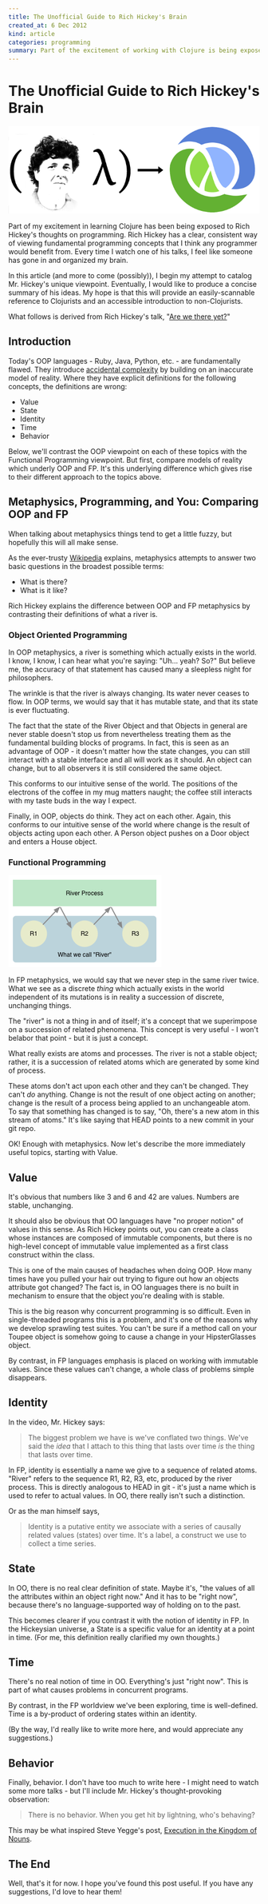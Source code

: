 ```yaml
---
title: The Unofficial Guide to Rich Hickey's Brain
created_at: 6 Dec 2012
kind: article
categories: programming
summary: Part of the excitement of working with Clojure is being exposed to Rich Hickey's thoughts on programming. Rich Hickey has a clear, consistent way of viewing fundamental programming concepts that I think any programmer would benefit from. Here is the beginning of my attempt to catalog Mr. Hickey's unique viewpoint.
---
```


# The Unofficial Guide to Rich Hickey's Brain

![The Rich Hickey Function](/assets/images/posts/rich-hickey-function.png)

Part of my excitement in learning Clojure has been being exposed to
Rich Hickey's thoughts on programming. Rich Hickey has a clear,
consistent way of viewing fundamental programming concepts that I
think any programmer would benefit from. Every time I watch one of his
talks, I feel like someone has gone in and organized my brain.

In this article (and more to come (possibly)), I begin my attempt to
catalog Mr. Hickey's unique viewpoint. Eventually, I would like to
produce a concise summary of his ideas. My hope is that this will
provide an easily-scannable reference to Clojurists and an accessible
introduction to non-Clojurists.

What follows is derived from Rich Hickey's talk,
"[Are we there yet?](http://www.infoq.com/presentations/Are-We-There-Yet-Rich-Hickey)"

## Introduction

Today's OOP languages - Ruby, Java, Python, etc. - are fundamentally
flawed. They introduce
[accidental complexity](http://en.wikipedia.org/wiki/No_Silver_Bullet)
by building on an inaccurate model of reality. Where they have
explicit definitions for the following concepts, the definitions are
wrong:

* Value
* State
* Identity
* Time
* Behavior

Below, we'll contrast the OOP viewpoint on each of these topics with
the Functional Programming viewpoint. But first, compare models of
reality which underly OOP and FP. It's this underlying difference
which gives rise to their different approach to the topics above.

## Metaphysics, Programming, and You: Comparing OOP and FP

When talking about metaphysics things tend to get a little fuzzy, but
hopefully this will all make sense.

As the ever-trusty
[Wikipedia](http://en.wikipedia.org/wiki/Metaphysics) explains,
metaphysics attempts to answer two basic questions in the broadest
possible terms:

* What is there?
* What is it like?

Rich Hickey explains the difference between OOP and FP metaphysics by
contrasting their definitions of what a river is. 

### Object Oriented Programming

In OOP metaphysics, a river is something which actually exists in the
world. I know, I know, I can hear what you're saying: "Uh... yeah?
So?" But believe me, the accuracy of that statement has caused many a
sleepless night for philosophers.

The wrinkle is that the river is always changing. Its water never
ceases to flow. In OOP terms, we would say that it has mutable state,
and that its state is ever fluctuating.

The fact that the state of the River Object and that Objects in
general are never stable doesn't stop us from nevertheless treating
them as the fundamental building blocks of programs. In fact, this is
seen as an advantage of OOP - it doesn't matter how the state changes,
you can still interact with a stable interface and all will work as it
should. An object can change, but to all observers it is still
considered the same object.

This conforms to our intuitive sense of the world. The positions of
the electrons of the coffee in my mug matters naught; the coffee still
interacts with my taste buds in the way I expect.

Finally, in OOP, objects do think. They act on each other. Again, this
conforms to our intuitive sense of the world where change is the
result of objects acting upon each other. A Person object pushes on a
Door object and enters a House object.

### Functional Programming

![FP Metaphysics](/assets/images/posts/fp-metaphysics.png)

In FP metaphysics, we would say that we never step in the same river
twice. What we see as a discrete _thing_ which actually exists in the
world independent of its mutations is in reality a succession of
discrete, unchanging things.

The "river" is not a thing in and of itself; it's a concept
that we superimpose on a succession of related phenomena. This concept
is very useful - I won't belabor that point - but it is just a
concept.

What really exists are atoms and processes. The river is not a
stable object; rather, it is a succession of related atoms which are
generated by some kind of process.

These atoms don't act upon each other and they can't be changed. They
can't _do_ anything. Change is not the result of one object acting on
another; change is the result of a process being applied to an
unchangeable atom. To say that something has changed is to say, "Oh,
there's a new atom in this stream of atoms." It's like saying that
HEAD points to a new commit in your git repo.

OK! Enough with metaphysics. Now let's describe the more immediately
useful topics, starting with Value.

## Value

It's obvious that numbers like 3 and 6 and 42 are values. Numbers are
stable, unchanging.

It should also be obvious that OO languages have "no proper notion" of
values in this sense. As Rich Hickey points out, you can create a
class whose instances are composed of immutable components, but there
is no high-level concept of immutable value implemented as a first
class construct within the class.

This is one of the main causes of headaches when doing OOP. How many
times have you pulled your hair out trying to figure out how an
objects attribute got changed? The fact is, in OO languages there is
no built in mechanism to ensure that the object you're dealing with is
stable.

This is the big reason why concurrent programming is so difficult.
Even in single-threaded programs this is a problem, and it's one of
the reasons why we develop sprawling test suites. You can't be sure if
a method call on your Toupee object is somehow going to cause a change
in your HipsterGlasses object.

By contrast, in FP languages emphasis is placed on working with
immutable values. Since these values can't change, a whole class of
problems simple disappears.

## Identity

In the video, Mr. Hickey says:

> The biggest problem we have is we've conflated two things. We've
> said the _idea_ that I attach to this thing that lasts over time
> _is_ the thing that lasts over time.

In FP, identity is essentially a name we give to a sequence of related
atoms. "River" refers to the sequence R1, R2, R3, etc, produced by the
river process. This is directly analogous to HEAD in git - it's just a
name which is used to refer to actual values. In OO, there really
isn't such a distinction.

Or as the man himself says, 

> Identity is a putative entity we associate with a series of causally
> related values (states) over time. It's a label, a construct we use
> to collect a time series.

## State

In OO, there is no real clear definition of state. Maybe it's, "the
values of all the attributes within an object right now." And it has
to be "right now", because there's no language-supported way of
holding on to the past.

This becomes clearer if you contrast it with the notion of identity in
FP. In the Hickeysian universe, a State is a specific value for an
identity at a point in time. (For me, this definition really clarified
my own thoughts.)

## Time

There's no real notion of time in OO. Everything's just "right now".
This is part of what causes problems in concurrent programs.

By contrast, in the FP worldview we've been exploring, time is
well-defined. Time is a by-product of ordering states within an
identity.

(By the way, I'd really like to write more here, and would appreciate
any suggestions.)

## Behavior

Finally, behavior. I don't have too much to write here - I might need
to watch some more talks - but I'll include Mr. Hickey's
thought-provoking observation:

> There is no behavior. When you get hit by lightning, who's behaving?

This may be what inspired Steve Yegge's post,
[Execution in the Kingdom of Nouns](http://steve-yegge.blogspot.com/2006/03/execution-in-kingdom-of-nouns.html).

## The End

Well, that's it for now. I hope you've found this post useful. If you
have any suggestions, I'd love to hear them!
